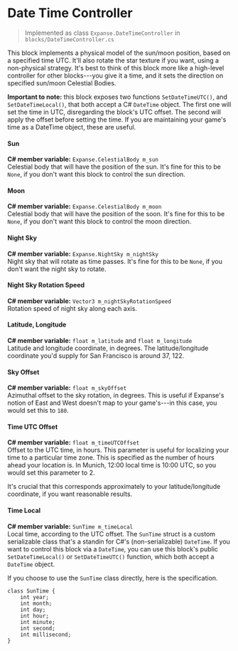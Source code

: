 
# Date Time Controller

> Implemented as class `Expanse.DateTimeController` in `blocks/DateTimeController.cs`

This block implements a physical model of the sun/moon position, based on a specified time UTC. It'll also rotate the star texture if you want, using a non-physical strategy. It's best to think of this block more like a high-level controller for other blocks---you give it a time, and it sets the direction on specified sun/moon Celestial Bodies.

**Important to note:** this block exposes two functions `SetDateTimeUTC()`, and `SetDateTimeLocal()`, that both accept a C# `DateTime` object. The first one will set the time in UTC, disregarding the block's UTC offset. The second will apply the offset before setting the time. If you are maintaining your game's time as a DateTime object, these are useful.

#### Sun
**C# member variable:** `Expanse.CelestialBody m_sun` \
Celestial body that will have the position of the sun. It's fine for this to be `None`, if you don't want this block to control the sun direction.

#### Moon
**C# member variable:** `Expanse.CelestialBody m_moon` \
Celestial body that will have the position of the soon. It's fine for this to be `None`, if you don't want this block to control the moon direction.

#### Night Sky
**C# member variable:** `Expanse.NightSky m_nightSky` \
Night sky that will rotate as time passes. It's fine for this to be `None`, if you don't want the night sky to rotate.

#### Night Sky Rotation Speed
**C# member variable:** `Vector3 m_nightSkyRotationSpeed` \
Rotation speed of night sky along each axis.

#### Latitude, Longitude
**C# member variable:** `float m_latitude` and `float m_longitude` \
Latitude and longitude coordinate, in degrees. The latitude/longitude coordinate you'd supply for San Francisco is around 37, 122.

#### Sky Offset
**C# member variable:** `float m_skyOffset` \
Azimuthal offset to the sky rotation, in degrees. This is useful if Expanse's notion of East and West doesn't map to your game's---in this case, you would set this to `180`.

#### Time UTC Offset
**C# member variable:** `float m_timeUTCOffset` \
Offset to the UTC time, in hours. This parameter is useful for localizing your time to a particular time zone. This is specified as the number of hours ahead your location is. In Munich, 12:00 local time is 10:00 UTC, so you would set this parameter to 2.

It's crucial that this corresponds approximately to your latitude/longitude coordinate, if you want reasonable results.

#### Time Local
**C# member variable:** `SunTime m_timeLocal` \
Local time, according to the UTC offset. The `SunTime` struct is a custom serializable class that's a standin for C#'s (non-serializable) `DateTime`. If you want to control this block via a `DateTime`, you can use this block's public `SetDateTimeLocal()` or `SetDateTimeUTC()` function, which both accept a `DateTime` object.

If you choose to use the `SunTime` class directly, here is the specification.
```
class SunTime {
    int year;
    int month;
    int day;
    int hour;
    int minute;
    int second;
    int millisecond;
}
```